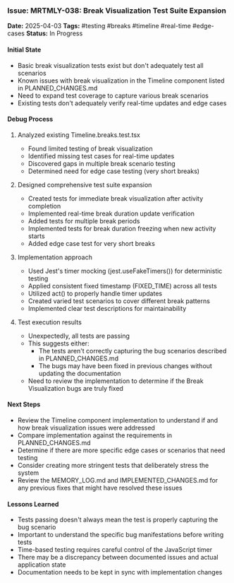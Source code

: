 ### Issue: MRTMLY-038: Break Visualization Test Suite Expansion
**Date:** 2025-04-03
**Tags:** #testing #breaks #timeline #real-time #edge-cases
**Status:** In Progress

#### Initial State
- Basic break visualization tests exist but don't adequately test all scenarios
- Known issues with break visualization in the Timeline component listed in PLANNED_CHANGES.md
- Need to expand test coverage to capture various break scenarios
- Existing tests don't adequately verify real-time updates and edge cases

#### Debug Process
1. Analyzed existing Timeline.breaks.test.tsx
   - Found limited testing of break visualization
   - Identified missing test cases for real-time updates
   - Discovered gaps in multiple break scenario testing
   - Determined need for edge case testing (very short breaks)

2. Designed comprehensive test suite expansion
   - Created tests for immediate break visualization after activity completion
   - Implemented real-time break duration update verification
   - Added tests for multiple break periods
   - Implemented tests for break duration freezing when new activity starts
   - Added edge case test for very short breaks

3. Implementation approach
   - Used Jest's timer mocking (jest.useFakeTimers()) for deterministic testing
   - Applied consistent fixed timestamp (FIXED_TIME) across all tests
   - Utilized act() to properly handle timer updates
   - Created varied test scenarios to cover different break patterns
   - Implemented clear test descriptions for maintainability

4. Test execution results
   - Unexpectedly, all tests are passing
   - This suggests either:
     - The tests aren't correctly capturing the bug scenarios described in PLANNED_CHANGES.md
     - The bugs may have been fixed in previous changes without updating the documentation
   - Need to review the implementation to determine if the Break Visualization bugs are truly fixed

#### Next Steps
- Review the Timeline component implementation to understand if and how break visualization issues were addressed
- Compare implementation against the requirements in PLANNED_CHANGES.md
- Determine if there are more specific edge cases or scenarios that need testing
- Consider creating more stringent tests that deliberately stress the system
- Review the MEMORY_LOG.md and IMPLEMENTED_CHANGES.md for any previous fixes that might have resolved these issues

#### Lessons Learned
- Tests passing doesn't always mean the test is properly capturing the bug scenario
- Important to understand the specific bug manifestations before writing tests
- Time-based testing requires careful control of the JavaScript timer
- There may be a discrepancy between documented issues and actual application state
- Documentation needs to be kept in sync with implementation changes

